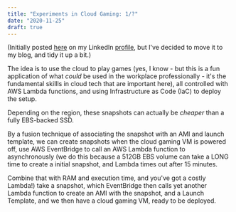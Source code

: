 ```yaml
---
title: "Experiments in Cloud Gaming: 1/?"
date: "2020-11-25"
draft: true
---
```


(Initially posted [here][linkedin] on my LinkedIn [profile][profile], but I've
decided to move it to my blog, and tidy it up a bit.)

The idea is to use the cloud to play games (yes, I know - but this is a fun
application of what *could* be used in the workplace professionally - it's the
fundamental skillls in cloud tech that are important here), all controlled with
AWS Lambda functions, and using Infrastructure as Code (IaC) to deploy the
setup.

Depending on the region, these snapshots can actually be *cheaper* than a fully
EBS-backed SSD.

By a fusion technique of associating the snapshot with an AMI and launch
template, we can create snapshots when the cloud gaming VM is powered off, use
AWS EventBridge to call an AWS Lambda function to asynchronously (we do this
because a 512GB EBS volume can take a LONG time to create a initial snapshot,
and Lambda times out after 15 minutes. 

Combine that with RAM and execution time, and you've got a costly Lambda!) take
a snapshot, which EventBridge then calls yet another Lambda function to create
an AMI with the snapshot, and a Launch Template, and we then have a cloud gaming
VM, ready to be deployed.

[linkedin]: https://www.linkedin.com/posts/domrodriguezuk_cloud-aws-ec2-activity-6994059799969550336-ADI1
[profile]: https://www.linkedin.com/in/domrodriguezuk/
